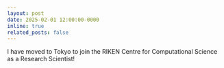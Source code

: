 ```yaml
---
layout: post
date: 2025-02-01 12:00:00-0000
inline: true
related_posts: false
---
```


I have moved to Tokyo to join the RIKEN Centre for Computational Science as a Research Scientist!
